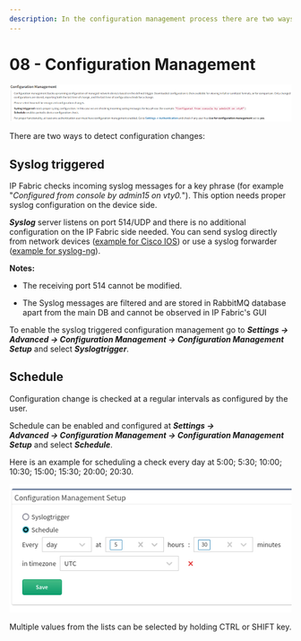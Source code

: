 ```yaml
---
description: In the configuration management process there are two ways to detect configuration changes that are described in this section.
---
```


# 08 - Configuration Management

![Configuration management](configuration_management.png)

There are two ways to detect configuration changes:

## Syslog triggered

IP Fabric checks incoming syslog messages for a key phrase (for example "*Configured from console by admin15 on vty0.*"). This option needs proper syslog configuration on the device side.

***Syslog*** server listens on port 514/UDP and there is no additional configuration on the IP Fabric side needed. You can send syslog directly from network devices ([example for Cisco IOS](https://community.cisco.com/t5/network-architecture-documents/how-to-configure-logging-in-cisco-ios/tac-p/3132436)) or use a syslog forwarder ([example for syslog-ng](https://support.symantec.com/en_US/article.TECH92854.html)).

**Notes:**

-   The receiving port 514 cannot be modified.

-   The Syslog messages are filtered and are stored in RabbitMQ database
    apart from the main DB and cannot be observed in IP Fabric's GUI

To enable the syslog triggered configuration management go to ***Settings → Advanced → Configuration Management → Configuration Management Setup*** and select ***Syslogtrigger***.

## Schedule

Configuration change is checked at a regular intervals as configured by the user.

Schedule can be enabled and configured at ***Settings → Advanced → Configuration Management → Configuration Management Setup*** and select ***Schedule***.

Here is an example for scheduling a check every day at 5:00; 5:30; 10:00; 10:30; 15:00; 15:30; 20:00; 20:30.

![Configuration schedule](configuration_schedule.png)

Multiple values from the lists can be selected by holding CTRL or SHIFT key.
